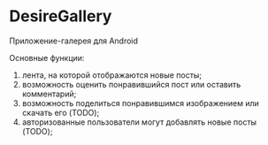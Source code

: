# DesireGallery
Приложение-галерея для Android

Основные функции:
1) лента, на которой отображаются новые посты;
2) возможность оценить понравившийся пост или оставить комментарий;
3) возможность поделиться понравившимся изображением или скачать его (TODO);
4) авторизованные пользователи могут добавлять новые посты (TODO);
